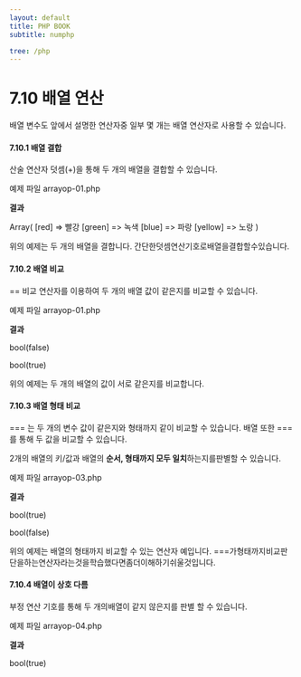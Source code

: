 ```yaml
---
layout: default
title: PHP BOOK
subtitle: numphp

tree: /php
---
```


# 7.10 배열 연산
배열 변수도 앞에서 설명한 연산자중 일부 몇 개는 배열 연산자로 사용할 수 있습니다.

#### 7.10.1 배열 결합
산술 연산자 덧셈(+)을 통해 두 개의 배열을 결합할 수 있습니다.

예제 파일 arrayop-01.php

**결과**

Array( [red] => 빨강 [green] => 녹색 [blue] => 파랑 [yellow] => 노랑 ) 

 

위의 예제는 두 개의 배열을 결합니다. 간단한덧셈연산기호로배열을결합할수있습니다.

 

#### 7.10.2 배열 비교

== 비교 연산자를 이용하여 두 개의 배열 값이 같은지를 비교할 수 있습니다.

 

예제 파일 arrayop-01.php

 

**결과**

bool(false)

bool(true)

 

위의 예제는 두 개의 배열의 값이 서로 같은지를 비교합니다.

 

#### 7.10.3 배열 형태 비교

=== 는 두 개의 변수 값이 같은지와 형태까지 같이 비교할 수 있습니다. 배열 또한 ===를 통해 두 값을 비교할 수 있습니다.

 

2개의 배열의 키/값과 배열의 **순서, 형태까지 모두 일치**하는지를판별할 수 있습니다.

 

예제 파일 arrayop-03.php

 

**결과**

bool(true)

bool(false) 

 

위의 예제는 배열의 형태까지 비교할 수 있는 연산자 예입니다. ===가형태까지비교판단을하는연산자라는것을학습했다면좀더이해하기쉬울것입니다.

 

#### 7.10.4 배열이 상호 다름

부정 연산 기호를 통해 두 개의배열이 같지 않은지를 판별 할 수 있습니다.

 

예제 파일 arrayop-04.php

 

**결과**

bool(true)



